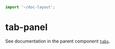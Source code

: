```js script
import '~/doc-layout';
```

# tab-panel

See documentation in the parent component [`tabs`](../../tabs/doc/tabs.md).
